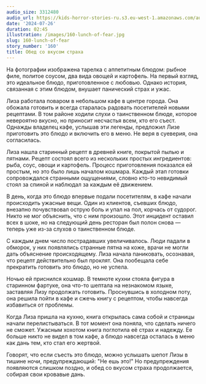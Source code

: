 ```yaml
---
audio_size: 3312480
audio_url: https://kids-horror-stories-ru.s3.eu-west-1.amazonaws.com/audio/160-lunch-of-fear.mp3
date: '2024-07-26'
duration: 02:45
illustration: /images/160-lunch-of-fear.jpg
slug: 160-lunch-of-fear
story_number: '160'
title: Обед со вкусом страха
---
```


На фотографии изображена тарелка с аппетитным блюдом: рыбное филе, политое соусом, два вида овощей и картофель. На первый взгляд, это идеальное блюдо, приготовленное с любовью. Однако история, связанная с этим блюдом, внушает панический страх и ужас.

Лиза работала поваром в небольшом кафе в центре города. Она обожала готовить и всегда старалась радовать посетителей новыми рецептами. В том районе ходили слухи о таинственном блюде, которое невероятно вкусно, но приносит несчастья всем, кто его съест. Однажды владелец кафе, услышав эти легенды, предложил Лизе приготовить это блюдо и включить его в меню. Не веря в суеверия, она согласилась.

Лиза нашла старинный рецепт в древней книге, покрытой пылью и пятнами. Рецепт состоял всего из нескольких простых ингредиентов: рыба, соус, овощи и картофель. Процесс приготовления показался ей простым, но это было лишь началом кошмара. Каждый этап готовки сопровождался странными ощущениями, словно кто-то невидимый стоял за спиной и наблюдал за каждым её движением.

В день, когда это блюдо впервые подали посетителям, в кафе начали происходить ужасные вещи. Один из клиентов, съевших блюдо, внезапно почувствовал острую боль и упал на пол, корчась от судорог. Никто не мог объяснить, что с ним произошло. Этот инцидент оставил всех в шоке, но на следующий день ресторан был полон снова — теперь уже из-за слухов о таинственном блюде.

С каждым днем число пострадавших увеличивалось. Люди падали в обморок, у них появлялись странные пятна на коже, врачи не могли дать объяснение происходящему. Лиза начала паниковать, осознавая, что рецепт действительно был проклят. Она пообещала себе прекратить готовить это блюдо, но не успела.

Ночью ей приснился кошмар. В темноте кухни стояла фигура в старинном фартуке, она что-то шептала на незнакомом языке, заставляя Лизу продолжать готовить. Проснувшись в холодном поту, она решила пойти в кафе и сжечь книгу с рецептом, чтобы навсегда избавиться от проблемы.

Когда Лиза пришла на кухню, книга открылась сама собой и страницы начали перелистываться. В тот момент она поняла, что сделать ничего не сможет. Ужасным хохотом книга поглотила её страх и надежду. Ее больше никто не видел в том кафе, а блюдо навсегда осталась в меню как дань тем, кто стал его жертвой.

Говорят, что если съесть это блюдо, можно услышать шепот Лизы в тишине ночи, предупреждающий: "Не ешь это!" Но предупреждения появляются слишком поздно, и обед со вкусом страха продолжается, собирая свои кровавые дань.